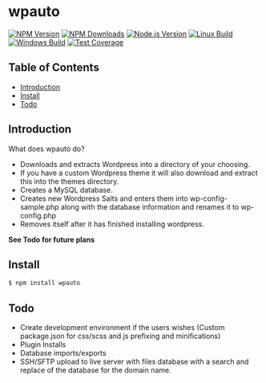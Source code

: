 # wpauto

[![NPM Version][npm-image]][npm-url]
[![NPM Downloads][downloads-image]][downloads-url]
[![Node.js Version][node-version-image]][node-version-url]
[![Linux Build][travis-image]][travis-url]
[![Windows Build][appveyor-image]][appveyor-url]
[![Test Coverage][coveralls-image]][coveralls-url]

## Table of Contents

- [Introduction](#introduction)
- [Install](#install)
- [Todo](#todo)


## Introduction

What does wpauto do?
- Downloads and extracts Wordpress into a directory of your choosing.
- If you have a custom Wordpress theme it will also download and extract this into the themes directory.
- Creates a MySQL database.
- Creates new Wordpress Salts and enters them into wp-config-sample.php along with the database information and renames it to wp-config.php
- Removes itself after it has finished installing wordpress.

**See Todo for future plans**


## Install

```sh
$ npm install wpauto
```

## Todo

* Create development environment if the users wishes (Custom package.json for css/scss and js prefixing and minifications)
* Plugin Installs
* Database imports/exports
* SSH/SFTP upload to live server with files database with a search and replace of the database for the domain name.

[npm-image]: https://img.shields.io/npm/v/wpauto.svg
[npm-url]: https://npmjs.org/package/wpauto
[node-version-image]: https://img.shields.io/node/v/wpauto.svg
[node-version-url]: https://nodejs.org/en/download/
[travis-image]: https://img.shields.io/travis/michaelmano/node-wpauto/master.svg?label=linux
[travis-url]: https://travis-ci.org/michaelmano/node-wpauto
[appveyor-image]: https://img.shields.io/appveyor/ci/dougwilson/node-wpauto/master.svg?label=windows
[appveyor-url]: https://ci.appveyor.com/project/dougwilson/node-wpauto
[coveralls-image]: https://img.shields.io/coveralls/michaelmano/node-wpauto/master.svg
[coveralls-url]: https://coveralls.io/r/michaelmano/node-wpauto?branch=master
[downloads-image]: https://img.shields.io/npm/dm/wpauto.svg
[downloads-url]: https://npmjs.org/package/wpauto
